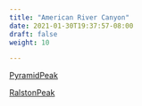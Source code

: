 ```yaml
---
title: "American River Canyon"
date: 2021-01-30T19:37:57-08:00
draft: false
weight: 10

---
```


<a target="_blank" href="/wom/static/maps/PyramidPeak.pdf">PyramidPeak</a> 

<a target="_blank" href="/wom/static/maps/RalstonPeak.pdf">RalstonPeak</a> 

